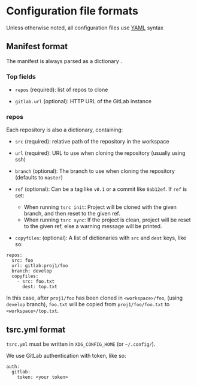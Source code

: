 # Configuration file formats

Unless otherwise noted, all configuration files use [YAML](http://www.yaml.org/)
syntax

## Manifest format

The manifest is always parsed as a dictionary .

### Top fields


* `repos` (required): list of repos to clone

* `gitlab.url` (optional): HTTP URL of the GitLab instance

### repos

Each repository is also a dictionary, containing:

* `src` (required): relative path of the repository in the workspace
* `url` (required): URL to use when cloning the repository (usually using ssh)
* `branch` (optional): The branch to use when cloning the repository (defaults
  to `master`)
* `ref` (optional): Can be a tag like `v0.1` or a commit like `0ab12ef`.
   If `ref` is set:

    *  When running `tsrc init`: Project will be cloned with the given branch, and then reset to
        the given ref.
    *  When running `tsrc sync`: If the project is clean, project will be reset
        to the given ref, else a warning message will be printed.

* `copyfiles`: (optional): A list of dictionaries with `src` and `dest` keys, like so:


```
repos:
  src: foo
  url: gitlab:proj1/foo
  branch: develop
  copyfiles:
    - src: foo.txt
      dest: top.txt
```

In this case, after `proj1/foo` has been cloned in `<workspace>/foo`,
(using `develop` branch), `foo.txt` will be copied from `proj1/foo/foo.txt` to
`<workspace>/top.txt`.

## tsrc.yml format

`tsrc.yml` must be written in `XDG_CONFIG_HOME` (or `~/.config/`).

We use GitLab authentication with token, like so:

```
auth:
  gitlab:
    token: <your token>
```
